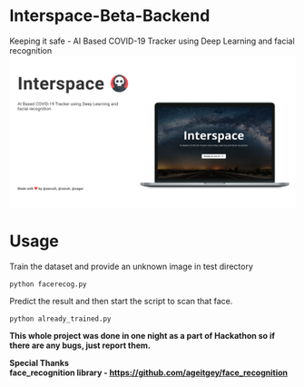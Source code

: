 # Interspace-Beta-Backend
Keeping it safe - AI Based COVID-19 Tracker using Deep Learning and facial recognition
![alt text](https://raw.githubusercontent.com/vanshwassan/Black-Profiler-beta/master/banner.png?token=AECGKKFZZHOYZOSYWBK4B2LAVJXIS)

# Usage
Train the dataset and provide an unknown image in test directory <br>
```
python facerecog.py
```
Predict the result and then start the script to scan that face. <br>
```
python already_trained.py
```
<b>This whole project was done in one night as a part of Hackathon so if there are any bugs, just report them.<b> <br>
  
Special Thanks <br>
face_recognition library - https://github.com/ageitgey/face_recognition <br>

